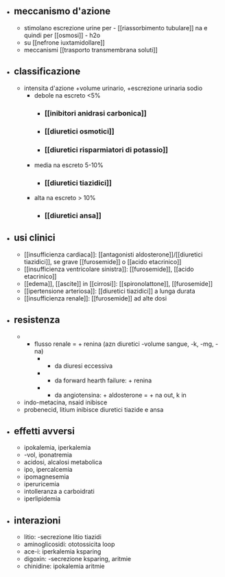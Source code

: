 - ## meccanismo d'azione
	- stimolano escrezione urine per - [[riassorbimento tubulare]] na e quindi per [[osmosi]] - h2o
	- su [[nefrone iuxtamidollare]]
	- meccanismi [[trasporto transmembrana soluti]]
- ## classificazione
	- intensita d'azione +volume urinario, +escrezione urinaria sodio
		- debole na escreto <5% 
			- ### [[inibitori anidrasi carbonica]]
			- ### [[diuretici osmotici]]
			- ### [[diuretici risparmiatori di potassio]]
		- media na escreto 5-10%
			- ### [[diuretici tiazidici]]
		- alta na escreto > 10%
			- ### [[diuretici ansa]]
- ## usi clinici
	- [[insufficienza cardiaca]]: [[antagonisti aldosterone]]/[[diuretici tiazidici]], se grave [[furosemide]] o [[acido etacrinico]]
	- [[insufficienza ventricolare sinistra]]: [[furosemide]], [[acido etacrinico]]
	- [[edema]], [[ascite]] in [[cirrosi]]: [[spironolattone]], [[furosemide]]
	- [[ipertensione arteriosa]]: [[diuretici tiazidici]] a lunga durata
	- [[insufficienza renale]]: [[furosemide]] ad alte dosi
- ## resistenza
	- - flusso renale = + renina (azn diuretici -volume sangue, -k, -mg, -na)
		- - da diuresi eccessiva
		- - da forward hearth failure: + renina
		- - da angiotensina: + aldosterone = + na out, k in
	- indo-metacina, nsaid inibisce
	- probenecid, litium inibisce diuretici tiazide e ansa
- ## effetti avversi
	- ipokalemia, iperkalemia
	- -vol, iponatremia
	- acidosi, alcalosi metabolica
	- ipo, ipercalcemia
	- ipomagnesemia
	- iperuricemia
	- intolleranza a carboidrati
	- iperlipidemia
- ## interazioni
	- litio: -secrezione litio tiazidi
	- aminoglicosidi: ototossicita loop
	- ace-i: iperkalemia ksparing
	- digoxin: -secrezione ksparing, aritmie
	- chinidine: ipokalemia aritmie